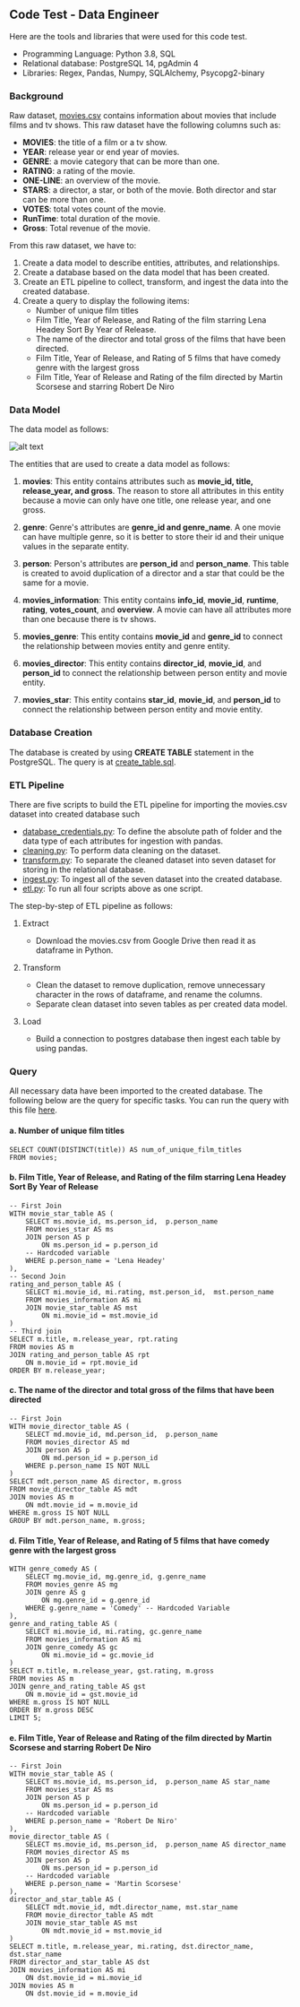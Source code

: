## Code Test - Data Engineer

Here are the tools and libraries that were used for this code test.
* Programming Language: Python 3.8, SQL
* Relational database: PostgreSQL 14, pgAdmin 4
* Libraries: Regex, Pandas, Numpy, SQLAlchemy, Psycopg2-binary

### Background

Raw dataset, [movies.csv](https://github.com/irfan-fadhlurrahman/movies_database/blob/main/movies.csv) contains information about movies that include films and tv shows. This raw dataset have the following columns such as:
* **MOVIES**: the title of a film or a tv show.
* **YEAR**: release year or end year of movies.
* **GENRE**: a movie category that can be more than one.
* **RATING**: a rating of the movie.
* **ONE-LINE**: an overview of the movie.
* **STARS**: a director, a star, or both of the movie. Both director and star can be more than one.
* **VOTES**: total votes count of the movie.
* **RunTime**: total duration of the movie.
* **Gross**: Total revenue of the movie.

From this raw dataset, we have to:
1. Create a data model to describe entities, attributes, and relationships.
2. Create a database based on the data model that has been created.
3. Create an ETL pipeline to collect, transform, and ingest the data into the created database.
4. Create a query to display the following items:
    * Number of unique film titles
    * Film Title, Year of Release, and Rating of the film starring Lena Headey Sort By Year of Release.
    * The name of the director and total gross of the films that have been directed.
    * Film Title, Year of Release, and Rating of 5 films that have comedy genre with the largest gross
    * Film Title, Year of Release and Rating of the film directed by Martin Scorsese and starring Robert De Niro
    
### Data Model

The data model as follows:

![alt text](https://github.com/irfan-fadhlurrahman/movies_database/blob/main/ER_Diagram.png)

The entities that are used to create a data model as follows:
1. **movies**:
   This entity contains attributes such as **movie_id, title, release_year, and gross**. The reason to store all attributes in this entity because a movie can only have one title, one release year, and one gross.

2. **genre**:
   Genre's attributes are **genre_id and genre_name**. A one movie can have multiple genre, so it is better to store their id and their unique values in the separate entity.

3. **person**:
   Person's attributes are **person_id** and **person_name**. This table is created to avoid duplication of a director and a star that could be the same for a movie.

4. **movies_information**:
   This entity contains **info_id**, **movie_id**, **runtime**, **rating**, **votes_count**, and **overview**. A movie can have all attributes more than one because there is tv shows.
   
5. **movies_genre**:
   This entity contains **movie_id** and **genre_id** to connect the relationship between movies entity and genre entity.
   
6. **movies_director**:
   This entity contains **director_id**, **movie_id**, and **person_id** to connect the relationship between person entity and movie entity.
   
6. **movies_star**:
   This entity contains **star_id**, **movie_id**, and **person_id** to connect the relationship between person entity and movie entity.
   
### Database Creation

The database is created by using **CREATE TABLE** statement in the PostgreSQL. The query is at [create_table.sql]().

### ETL Pipeline

There are five scripts to build the ETL pipeline for importing the movies.csv dataset into created database such
* [database_credentials.py](https://github.com/irfan-fadhlurrahman/movies_database/blob/main/database_credentials.py): To define the absolute path of folder and the data type of each attributes for ingestion with pandas.
* [cleaning.py](https://github.com/irfan-fadhlurrahman/movies_database/blob/main/cleaning.py): To perform data cleaning on the dataset.
* [transform.py](https://github.com/irfan-fadhlurrahman/movies_database/blob/main/transform.py): To separate the cleaned dataset into seven dataset for storing in the relational database.
* [ingest.py](https://github.com/irfan-fadhlurrahman/movies_database/blob/main/ingest.py): To ingest all of the seven dataset into the created database.
* [etl.py](https://github.com/irfan-fadhlurrahman/movies_database/blob/main/etl.py): To run all four scripts above as one script.

The step-by-step of ETL pipeline as follows:
1. Extract
    * Download the movies.csv from Google Drive then read it as dataframe in Python.

2. Transform
    * Clean the dataset to remove duplication, remove unnecessary character in the rows of dataframe, and rename the columns.
    * Separate clean dataset into seven tables as per created data model.

3. Load
   * Build a connection to postgres database then ingest each table by using pandas.

### Query
All necessary data have been imported to the created database. The following below are the query for specific tasks. You can run the query with this file [here](https://github.com/irfan-fadhlurrahman/movies_database/blob/main/query.sql).

#### a. Number of unique film titles
```
SELECT COUNT(DISTINCT(title)) AS num_of_unique_film_titles
FROM movies;
```

#### b. Film Title, Year of Release, and Rating of the film starring Lena Headey Sort By Year of Release
```
-- First Join
WITH movie_star_table AS (
	SELECT ms.movie_id, ms.person_id,  p.person_name
	FROM movies_star AS ms
	JOIN person AS p
		ON ms.person_id = p.person_id
    -- Hardcoded variable
	WHERE p.person_name = 'Lena Headey'
),
-- Second Join
rating_and_person_table AS (
	SELECT mi.movie_id, mi.rating, mst.person_id,  mst.person_name
	FROM movies_information AS mi
	JOIN movie_star_table AS mst
		ON mi.movie_id = mst.movie_id
)
-- Third join
SELECT m.title, m.release_year, rpt.rating
FROM movies AS m
JOIN rating_and_person_table AS rpt
	ON m.movie_id = rpt.movie_id
ORDER BY m.release_year;
```
#### c. The name of the director and total gross of the films that have been directed
```
-- First Join
WITH movie_director_table AS (
	SELECT md.movie_id, md.person_id,  p.person_name
	FROM movies_director AS md
	JOIN person AS p
		ON md.person_id = p.person_id
	WHERE p.person_name IS NOT NULL
)
SELECT mdt.person_name AS director, m.gross
FROM movie_director_table AS mdt
JOIN movies AS m
	ON mdt.movie_id = m.movie_id
WHERE m.gross IS NOT NULL
GROUP BY mdt.person_name, m.gross;
```

#### d. Film Title, Year of Release, and Rating of 5 films that have comedy genre with the largest gross
```
WITH genre_comedy AS (
	SELECT mg.movie_id, mg.genre_id, g.genre_name
	FROM movies_genre AS mg
	JOIN genre AS g
		ON mg.genre_id = g.genre_id
	WHERE g.genre_name = 'Comedy' -- Hardcoded Variable
),
genre_and_rating_table AS (
	SELECT mi.movie_id, mi.rating, gc.genre_name
	FROM movies_information AS mi
	JOIN genre_comedy AS gc
		ON mi.movie_id = gc.movie_id
)
SELECT m.title, m.release_year, gst.rating, m.gross
FROM movies AS m
JOIN genre_and_rating_table AS gst
	ON m.movie_id = gst.movie_id
WHERE m.gross IS NOT NULL
ORDER BY m.gross DESC
LIMIT 5;
```

#### e. Film Title, Year of Release and Rating of the film directed by Martin Scorsese and starring Robert De Niro
```
-- First Join
WITH movie_star_table AS (
	SELECT ms.movie_id, ms.person_id,  p.person_name AS star_name
	FROM movies_star AS ms
	JOIN person AS p
		ON ms.person_id = p.person_id
	-- Hardcoded variable
	WHERE p.person_name = 'Robert De Niro'
),
movie_director_table AS (
	SELECT ms.movie_id, ms.person_id,  p.person_name AS director_name
	FROM movies_director AS ms
	JOIN person AS p
		ON ms.person_id = p.person_id
	-- Hardcoded variable
	WHERE p.person_name = 'Martin Scorsese'
),
director_and_star_table AS (
	SELECT mdt.movie_id, mdt.director_name, mst.star_name
	FROM movie_director_table AS mdt
	JOIN movie_star_table AS mst
		ON mdt.movie_id = mst.movie_id
)
SELECT m.title, m.release_year, mi.rating, dst.director_name, dst.star_name
FROM director_and_star_table AS dst
JOIN movies_information AS mi
	ON dst.movie_id = mi.movie_id
JOIN movies AS m
	ON dst.movie_id = m.movie_id
```
